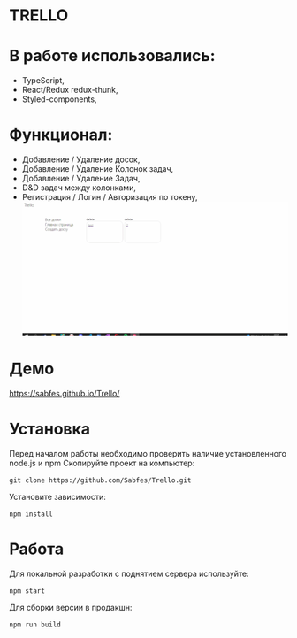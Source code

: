 # TRELLO
# В работе использовались:
- TypeScript,
- React/Redux redux-thunk,
- Styled-components,

# Функционал:
- Добавление / Удаление досок,
- Добавление / Удаление Колонок задач,
- Добавление / Удаление Задач,
- D&D задач между колонками,
- Регистрация / Логин / Авторизация по токену,
![Функционал приложения](demogif.gif)
# Демо
https://sabfes.github.io/Trello/
# Установка
Перед началом работы необходимо проверить наличие установленного node.js и npm
Скопируйте проект на компьютер:
```
git clone https://github.com/Sabfes/Trello.git
```
Установите зависимости:
```
npm install
```

# Работа

Для локальной разработки с поднятием сервера используйте:

```
npm start
```

Для сборки версии в продакшн:

```
npm run build
```
